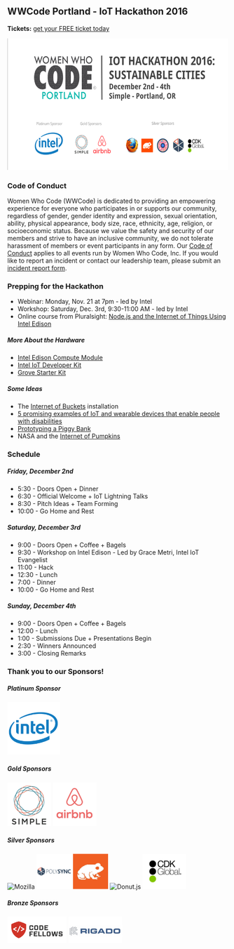 ## WWCode Portland - IoT Hackathon 2016

**Tickets:** [get your FREE ticket today](https://www.eventbrite.com/e/iot-hackathon-2016-tickets-28883385985)

<img height=300 src="assets/eventbrite-image.png" title="Hackathon Marketing Image">

### Code of Conduct

Women Who Code (WWCode) is dedicated to providing an empowering experience for everyone who participates in or supports our community, regardless of gender, gender identity and expression, sexual orientation, ability, physical appearance, body size, race, ethnicity, age, religion, or socioeconomic status. Because we value the safety and security of our members and strive to have an inclusive community, we do not tolerate harassment of members or event participants in any form. Our [Code of Conduct](https://github.com/WomenWhoCode/guidelines-resources/blob/master/code_of_conduct.md) applies to all events run by Women Who Code, Inc. If you would like to report an incident or contact our leadership team, please submit an [incident report form](https://docs.google.com/forms/d/e/1FAIpQLScmJq0Evb0aDbx4flmmZT1xX0GCXj_F--5asjfH7XvkrLo4xA/viewform).

### Prepping for the Hackathon
- Webinar: Monday, Nov. 21 at 7pm - led by Intel 
- Workshop: Saturday, Dec. 3rd, 9:30-11:00 AM - led by Intel 
- Online course from Pluralsight: [Node.js and the Internet of Things Using Intel Edison](https://www.pluralsight.com/courses/nodejs-internet-of-things-intel-edison) 

##### More About the Hardware
- [Intel Edison Compute Module](https://software.intel.com/en-us/iot/hardware/edison) 
- [Intel IoT Developer Kit](https://software.intel.com/en-us/iot/hardware/dev-kit) 
- [Grove Starter Kit](https://software.intel.com/en-us/blogs/2015/05/29/grove-starter-kit-with-intel-galileo-gen-2-getting-started-0)

##### Some Ideas
- The [Internet of Buckets](https://twitter.com/oshpark/status/784476729536487424) installation
- [5 promising examples of IoT and wearable devices that enable people with disabilities](https://medium.com/@imn/5-promising-examples-of-iot-and-wearable-devices-that-enable-people-with-disabilities-f50df601e046#.wbf3s2d5e)
- [Prototyping a Piggy Bank](https://blog.prototypr.io/prototyping-a-connected-piggy-bank-1d4e507a9a77#.a0u5vxeaa)
- NASA and the [Internet of Pumpkins](https://twitter.com/YazzieSays/status/791734536581156864)

### Schedule
##### Friday, December 2nd
- 5:30 - Doors Open + Dinner
- 6:30 - Official Welcome + IoT Lightning Talks
- 8:30 - Pitch Ideas + Team Forming
- 10:00 - Go Home and Rest

##### Saturday, December 3rd
- 9:00 - Doors Open + Coffee + Bagels
- 9:30 - Workshop on Intel Edison - Led by Grace Metri, Intel IoT Evangelist
- 11:00 - Hack
- 12:30 - Lunch
- 7:00 - Dinner
- 10:00 - Go Home and Rest

##### Sunday, December 4th
- 9:00 - Doors Open + Coffee + Bagels
- 12:00 - Lunch
- 1:00 - Submissions Due + Presentations Begin
- 2:30 - Winners Announced 
- 3:00 - Closing Remarks

### Thank you to our Sponsors!

##### Platinum Sponsor
<img height=120 src="assets/logo-intel.png" title="Intel">

##### Gold Sponsors
<img height=100 src="assets/logo-simple.png" title="Simple">
<img height=100 src="assets/logo-airbnb.png" title="Airbnb">

##### Silver Sponsors
<img height=80 src="assets/logo-mozilla.jpg" title="Mozilla">
<img height=80 src="assets/logo-polysync.png" title="PolySync">
<img height=80 src="assets/logo-metaltoad.jpg" title="Metal Toad">
<img height=80 src="assets/logo-donutjs.jpg" title="Donut.js">
<img height=80 src="assets/logo-cdk-global.png" title="CDK Global">

##### Bronze Sponsors
<img height=60 src="assets/logo-code-fellows.png" title="Code Fellows">
<img height=60 src="assets/logo-rigado.jpg" title="Rigado">

